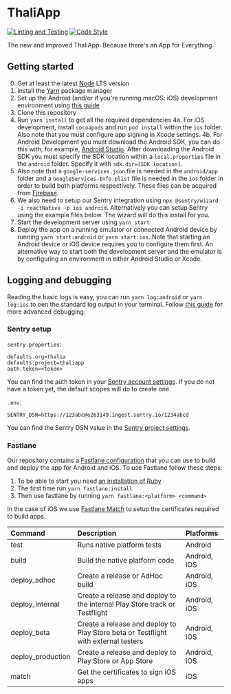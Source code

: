 ThaliApp
==============

[![Linting and Testing](https://github.com/svthalia/thaliapp/workflows/Linting%20and%20Testing/badge.svg)](https://github.com/svthalia/thaliapp/actions)
[![Code Style](https://img.shields.io/badge/code%20style-airbnb-f30000.svg)](https://github.com/psf/black)

The new and improved ThaliApp. Because there's an App for Everything.

Getting started
---------------

0. Get at least the latest [Node](https://nodejs.org/en/) LTS version
1. Install the [Yarn](https://yarnpkg.com/) package manager
2. Set up the Android (and/or if you're running macOS: iOS) development environment using 
[this guide](https://facebook.github.io/react-native/docs/getting-started.html#android-development-environment)
3. Clone this repository
4. Run `yarn install` to get all the required dependencies
4a. For iOS development, install `cocoapods` and run `pod install` within the `ios` folder. Also note that you must 
configure app signing in Xcode settings.
4b. For Android Development you must download the Android SDK, you can do this with, for example, 
[Android Studio](https://developer.android.com/studio/). After downloading the Android SDK you must specify the SDK 
location within a `local.properties` file in the `android` folder. Specify it with `sdk.dir=[SDK location]`.
5. Also note that a `google-services.json` file is needed in the `android/app` folder and a `GoogleServices-Info.plist` 
file is needed in the `ios` folder in order to build both platforms respectively. These files can be acquired from 
[Firebase](https://firebase.google.com).
6. We also need to setup our Sentry integration using `npx @sentry/wizard -i reactNative -p ios android`.
Alternatively you can setup Sentry using the example files below. The wizard will do this install for you.
6. Start the development server using `yarn start`
7. Deploy the app on a running emulator or connected Android device by running `yarn start:android` or `yarn start:ios`.
Note that starting an Android device or iOS device requires you to configure them first. An alternative way to start
both the development server and the emulator is by configuring an environment in either Android Studio or Xcode.


Logging and debugging
---------------

Reading the basic logs is easy, you can run `yarn log:android` or `yarn log:ios` to oen the standard log output in 
your terminal.
Follow [this guide](https://facebook.github.io/react-native/docs/debugging.html) for more advanced debugging.


### Sentry setup

`sentry.properties`:
```
defaults.org=thalia
defaults.project=thaliapp
auth.token=<token>
```

You can find the auth token in your [Sentry account settings](https://sentry.io/settings/account/api/auth-tokens/).
If you do not have a token yet, the default scopes will do to create one.

`.env`:
```
SENTRY_DSN=https://123abc@o263149.ingest.sentry.io/1234abcd
```

You can find the Sentry DSN value in the [Sentry project settings](https://sentry.io/settings/thalia/projects/thaliapp/keys/).

### Fastlane

Our repository contains a [Fastlane configuration](https://fastlane.tools) that you can use to build and deploy the app for Android and iOS.
To use Fastlane follow these steps:
 1. To be able to start you need [an installation of Ruby](https://www.ruby-lang.org/en/documentation/installation/)
 2. The first time run `yarn fastlane:install`
 3. Then use fastlane by running `yarn fastlane:<platform> <command>`
 
In the case of iOS we use [Fastlane Match](https://docs.fastlane.tools/actions/match/) to setup the certificates required to build apps.

| Command           | Description                     | Platforms    |
| :---------------- | :------------------------------ | :----------- |
| test              | Runs native platform tests      | Android      |
| build             | Build the native platform code  | Android, iOS |
| deploy_adhoc      | Create a release or AdHoc build | Android, iOS |
| deploy_internal   | Create a release and deploy to the internal Play Store track or Testflight | Android, iOS |
| deploy_beta       | Create a release and deploy to Play Store beta or Testflight with external testers | Android, iOS |
| deploy_production | Create a release and deploy to Play Store or App Store | Android, iOS |
| match             | Get the certificates to sign iOS apps | iOS |

